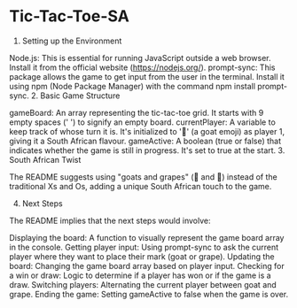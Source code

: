 # Tic-Tac-Toe-SA
1. Setting up the Environment

Node.js: This is essential for running JavaScript outside a web browser. Install it from the official website (https://nodejs.org/).
prompt-sync: This package allows the game to get input from the user in the terminal. Install it using npm (Node Package Manager) with the command npm install prompt-sync.
2. Basic Game Structure

gameBoard: An array representing the tic-tac-toe grid. It starts with 9 empty spaces (' ') to signify an empty board.
currentPlayer: A variable to keep track of whose turn it is. It's initialized to '🐐' (a goat emoji) as player 1, giving it a South African flavour.
gameActive: A boolean (true or false) that indicates whether the game is still in progress. It's set to true at the start.
3. South African Twist

The README suggests using "goats and grapes" (🐐 and 🍇) instead of the traditional Xs and Os, adding a unique South African touch to the game.

4. Next Steps

The README implies that the next steps would involve:

Displaying the board: A function to visually represent the game board array in the console.
Getting player input: Using prompt-sync to ask the current player where they want to place their mark (goat or grape).
Updating the board: Changing the game board array based on player input.
Checking for a win or draw: Logic to determine if a player has won or if the game is a draw.
Switching players: Alternating the current player between goat and grape.
Ending the game: Setting gameActive to false when the game is over.
